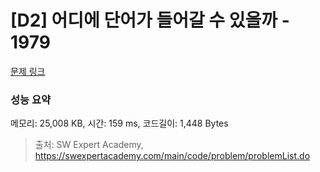 # [D2] 어디에 단어가 들어갈 수 있을까 - 1979 

[문제 링크](https://swexpertacademy.com/main/code/problem/problemDetail.do?contestProbId=AV5PuPq6AaQDFAUq) 

### 성능 요약

메모리: 25,008 KB, 시간: 159 ms, 코드길이: 1,448 Bytes



> 출처: SW Expert Academy, https://swexpertacademy.com/main/code/problem/problemList.do